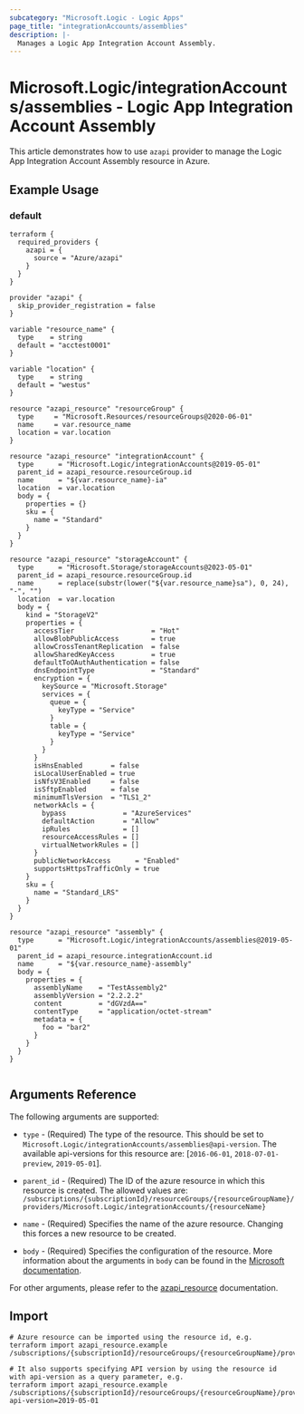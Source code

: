 ```yaml
---
subcategory: "Microsoft.Logic - Logic Apps"
page_title: "integrationAccounts/assemblies"
description: |-
  Manages a Logic App Integration Account Assembly.
---
```


# Microsoft.Logic/integrationAccounts/assemblies - Logic App Integration Account Assembly

This article demonstrates how to use `azapi` provider to manage the Logic App Integration Account Assembly resource in Azure.

## Example Usage

### default

```hcl
terraform {
  required_providers {
    azapi = {
      source = "Azure/azapi"
    }
  }
}

provider "azapi" {
  skip_provider_registration = false
}

variable "resource_name" {
  type    = string
  default = "acctest0001"
}

variable "location" {
  type    = string
  default = "westus"
}

resource "azapi_resource" "resourceGroup" {
  type     = "Microsoft.Resources/resourceGroups@2020-06-01"
  name     = var.resource_name
  location = var.location
}

resource "azapi_resource" "integrationAccount" {
  type      = "Microsoft.Logic/integrationAccounts@2019-05-01"
  parent_id = azapi_resource.resourceGroup.id
  name      = "${var.resource_name}-ia"
  location  = var.location
  body = {
    properties = {}
    sku = {
      name = "Standard"
    }
  }
}

resource "azapi_resource" "storageAccount" {
  type      = "Microsoft.Storage/storageAccounts@2023-05-01"
  parent_id = azapi_resource.resourceGroup.id
  name      = replace(substr(lower("${var.resource_name}sa"), 0, 24), "-", "")
  location  = var.location
  body = {
    kind = "StorageV2"
    properties = {
      accessTier                   = "Hot"
      allowBlobPublicAccess        = true
      allowCrossTenantReplication  = false
      allowSharedKeyAccess         = true
      defaultToOAuthAuthentication = false
      dnsEndpointType              = "Standard"
      encryption = {
        keySource = "Microsoft.Storage"
        services = {
          queue = {
            keyType = "Service"
          }
          table = {
            keyType = "Service"
          }
        }
      }
      isHnsEnabled       = false
      isLocalUserEnabled = true
      isNfsV3Enabled     = false
      isSftpEnabled      = false
      minimumTlsVersion  = "TLS1_2"
      networkAcls = {
        bypass              = "AzureServices"
        defaultAction       = "Allow"
        ipRules             = []
        resourceAccessRules = []
        virtualNetworkRules = []
      }
      publicNetworkAccess      = "Enabled"
      supportsHttpsTrafficOnly = true
    }
    sku = {
      name = "Standard_LRS"
    }
  }
}

resource "azapi_resource" "assembly" {
  type      = "Microsoft.Logic/integrationAccounts/assemblies@2019-05-01"
  parent_id = azapi_resource.integrationAccount.id
  name      = "${var.resource_name}-assembly"
  body = {
    properties = {
      assemblyName    = "TestAssembly2"
      assemblyVersion = "2.2.2.2"
      content         = "dGVzdA=="
      contentType     = "application/octet-stream"
      metadata = {
        foo = "bar2"
      }
    }
  }
}


```



## Arguments Reference

The following arguments are supported:

* `type` - (Required) The type of the resource. This should be set to `Microsoft.Logic/integrationAccounts/assemblies@api-version`. The available api-versions for this resource are: [`2016-06-01`, `2018-07-01-preview`, `2019-05-01`].

* `parent_id` - (Required) The ID of the azure resource in which this resource is created. The allowed values are:  
  `/subscriptions/{subscriptionId}/resourceGroups/{resourceGroupName}/providers/Microsoft.Logic/integrationAccounts/{resourceName}`

* `name` - (Required) Specifies the name of the azure resource. Changing this forces a new resource to be created.

* `body` - (Required) Specifies the configuration of the resource. More information about the arguments in `body` can be found in the [Microsoft documentation](https://learn.microsoft.com/en-us/azure/templates/Microsoft.Logic/integrationAccounts/assemblies?pivots=deployment-language-terraform).

For other arguments, please refer to the [azapi_resource](https://registry.terraform.io/providers/Azure/azapi/latest/docs/resources/resource) documentation.

## Import

 ```shell
 # Azure resource can be imported using the resource id, e.g.
 terraform import azapi_resource.example /subscriptions/{subscriptionId}/resourceGroups/{resourceGroupName}/providers/Microsoft.Logic/integrationAccounts/{resourceName}/assemblies/{resourceName}
 
 # It also supports specifying API version by using the resource id with api-version as a query parameter, e.g.
 terraform import azapi_resource.example /subscriptions/{subscriptionId}/resourceGroups/{resourceGroupName}/providers/Microsoft.Logic/integrationAccounts/{resourceName}/assemblies/{resourceName}?api-version=2019-05-01
 ```
